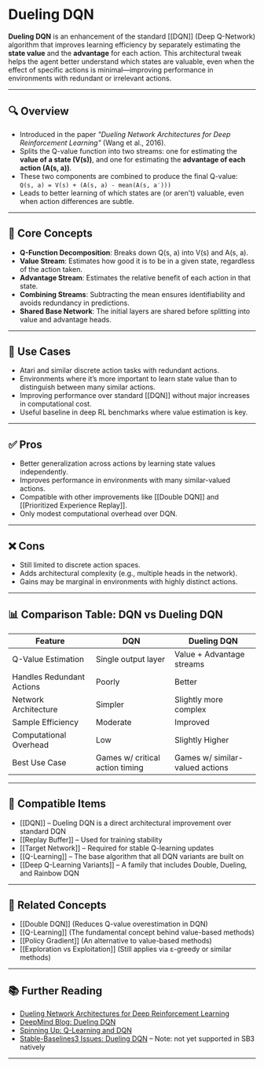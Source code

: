 # Dueling DQN

**Dueling DQN** is an enhancement of the standard [[DQN]] (Deep Q-Network) algorithm that improves learning efficiency by separately estimating the **state value** and the **advantage** for each action. This architectural tweak helps the agent better understand which states are valuable, even when the effect of specific actions is minimal—improving performance in environments with redundant or irrelevant actions.

---

## 🔍 Overview

- Introduced in the paper *"Dueling Network Architectures for Deep Reinforcement Learning"* (Wang et al., 2016).  
- Splits the Q-value function into two streams: one for estimating the **value of a state (V(s))**, and one for estimating the **advantage of each action (A(s, a))**.  
- These two components are combined to produce the final Q-value:  
  `Q(s, a) = V(s) + (A(s, a) - mean(A(s, a′)))`  
- Leads to better learning of which states are (or aren't) valuable, even when action differences are subtle.  

---

## 🧠 Core Concepts

- **Q-Function Decomposition**: Breaks down Q(s, a) into V(s) and A(s, a).  
- **Value Stream**: Estimates how good it is to be in a given state, regardless of the action taken.  
- **Advantage Stream**: Estimates the relative benefit of each action in that state.  
- **Combining Streams**: Subtracting the mean ensures identifiability and avoids redundancy in predictions.  
- **Shared Base Network**: The initial layers are shared before splitting into value and advantage heads.  

---

## 🧰 Use Cases

- Atari and similar discrete action tasks with redundant actions.  
- Environments where it’s more important to learn state value than to distinguish between many similar actions.  
- Improving performance over standard [[DQN]] without major increases in computational cost.  
- Useful baseline in deep RL benchmarks where value estimation is key.  

---

## ✅ Pros

- Better generalization across actions by learning state values independently.  
- Improves performance in environments with many similar-valued actions.  
- Compatible with other improvements like [[Double DQN]] and [[Prioritized Experience Replay]].  
- Only modest computational overhead over DQN.  

---

## ❌ Cons

- Still limited to discrete action spaces.  
- Adds architectural complexity (e.g., multiple heads in the network).  
- Gains may be marginal in environments with highly distinct actions.  

---

## 📊 Comparison Table: DQN vs Dueling DQN

| Feature                 | DQN                          | Dueling DQN                        |
|-------------------------|------------------------------|-------------------------------------|
| Q-Value Estimation      | Single output layer           | Value + Advantage streams           |
| Handles Redundant Actions | Poorly                      | Better                              |
| Network Architecture    | Simpler                      | Slightly more complex               |
| Sample Efficiency       | Moderate                     | Improved                            |
| Computational Overhead  | Low                          | Slightly Higher                     |
| Best Use Case           | Games w/ critical action timing | Games w/ similar-valued actions    |

---

## 🔧 Compatible Items

- [[DQN]] – Dueling DQN is a direct architectural improvement over standard DQN  
- [[Replay Buffer]] – Used for training stability  
- [[Target Network]] – Required for stable Q-learning updates  
- [[Q-Learning]] – The base algorithm that all DQN variants are built on  
- [[Deep Q-Learning Variants]] – A family that includes Double, Dueling, and Rainbow DQN  

---

## 🔗 Related Concepts

- [[Double DQN]] (Reduces Q-value overestimation in DQN)  
- [[Q-Learning]] (The fundamental concept behind value-based methods)  
- [[Policy Gradient]] (An alternative to value-based methods)  
- [[Exploration vs Exploitation]] (Still applies via ε-greedy or similar methods)  

---

## 📚 Further Reading

- [Dueling Network Architectures for Deep Reinforcement Learning](https://arxiv.org/abs/1511.06581)  
- [DeepMind Blog: Dueling DQN](https://deepmind.com/blog/article/dueling-network-architectures)  
- [Spinning Up: Q-Learning and DQN](https://spinningup.openai.com/en/latest/algorithms/dqn.html)  
- [Stable-Baselines3 Issues: Dueling DQN](https://github.com/DLR-RM/stable-baselines3/issues/49) – Note: not yet supported in SB3 natively  

---
